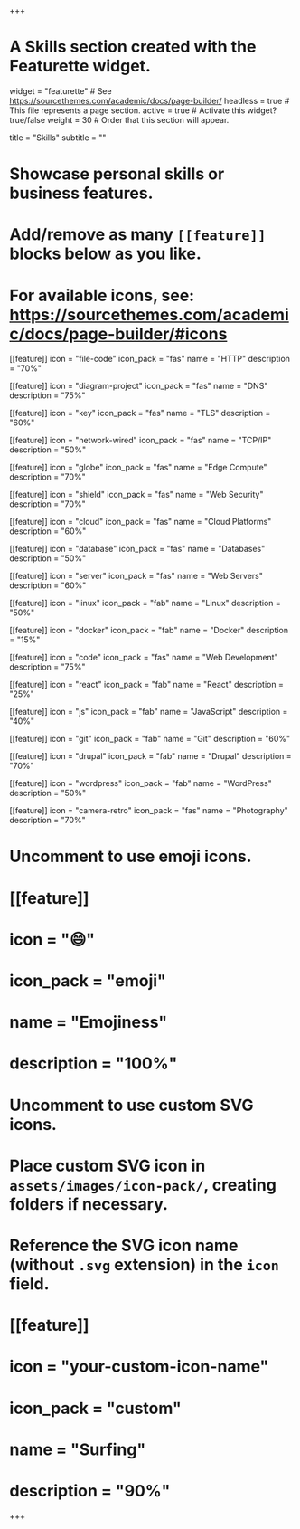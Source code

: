 +++
# A Skills section created with the Featurette widget.
widget = "featurette"  # See https://sourcethemes.com/academic/docs/page-builder/
headless = true  # This file represents a page section.
active = true  # Activate this widget? true/false
weight = 30  # Order that this section will appear.

title = "Skills"
subtitle = ""

# Showcase personal skills or business features.
# 
# Add/remove as many `[[feature]]` blocks below as you like.
# 
# For available icons, see: https://sourcethemes.com/academic/docs/page-builder/#icons

[[feature]]
  icon = "file-code"
  icon_pack = "fas"
  name = "HTTP"
  description = "70%"

[[feature]]
  icon = "diagram-project"
  icon_pack = "fas"
  name = "DNS"
  description = "75%"
  
[[feature]]
  icon = "key"
  icon_pack = "fas"
  name = "TLS"
  description = "60%"

[[feature]]
  icon = "network-wired"
  icon_pack = "fas"
  name = "TCP/IP"
  description = "50%"

[[feature]]
  icon = "globe"
  icon_pack = "fas"
  name = "Edge Compute"
  description = "70%"

[[feature]]
  icon = "shield"
  icon_pack = "fas"
  name = "Web Security"
  description = "70%"

[[feature]]
  icon = "cloud"
  icon_pack = "fas"
  name = "Cloud Platforms"
  description = "60%"

[[feature]]
  icon = "database"
  icon_pack = "fas"
  name = "Databases"
  description = "50%"

[[feature]]
  icon = "server"
  icon_pack = "fas"
  name = "Web Servers"
  description = "60%"  

[[feature]]
  icon = "linux"
  icon_pack = "fab"
  name = "Linux"
  description = "50%" 

[[feature]]
  icon = "docker"
  icon_pack = "fab"
  name = "Docker"
  description = "15%"

[[feature]]
  icon = "code"
  icon_pack = "fas"
  name = "Web Development"
  description = "75%"

[[feature]]
  icon = "react"
  icon_pack = "fab"
  name = "React"
  description = "25%"

[[feature]]
  icon = "js"
  icon_pack = "fab"
  name = "JavaScript"
  description = "40%"  

[[feature]]
  icon = "git"
  icon_pack = "fab"
  name = "Git"
  description = "60%"  

[[feature]]
  icon = "drupal"
  icon_pack = "fab"
  name = "Drupal"
  description = "70%"

[[feature]]
  icon = "wordpress"
  icon_pack = "fab"
  name = "WordPress"
  description = "50%"   
  
[[feature]]
  icon = "camera-retro"
  icon_pack = "fas"
  name = "Photography"
  description = "70%"

# Uncomment to use emoji icons.
# [[feature]]
#  icon = ":smile:"
#  icon_pack = "emoji"
#  name = "Emojiness"
#  description = "100%"  

# Uncomment to use custom SVG icons.
# Place custom SVG icon in `assets/images/icon-pack/`, creating folders if necessary.
# Reference the SVG icon name (without `.svg` extension) in the `icon` field.
# [[feature]]
#  icon = "your-custom-icon-name"
#  icon_pack = "custom"
#  name = "Surfing"
#  description = "90%"

+++
